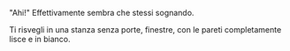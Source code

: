 "Ahi!" Effettivamente sembra che stessi sognando.

Ti risvegli in una stanza senza porte, finestre, con le pareti completamente
lisce e in bianco.
